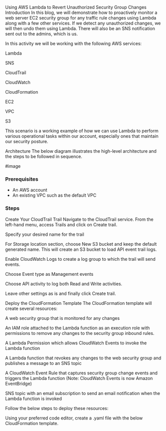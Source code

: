 Using AWS Lambda to Revert Unauthorized Security Group Changes
Introduction
In this blog, we will demonstrate how to proactively monitor a web server EC2 security group for any traffic rule changes using Lambda along with a few other services. If we detect any unauthorized changes, we will then undo them using Lambda. There will also be an SNS notification sent out to the admins, which is us.

In this activity we will be working with the following AWS services:

Lambda

SNS

CloudTrail

CloudWatch

CloudFormation

EC2

VPC

S3

This scenario is a working example of how we can use Lambda to perform various operational tasks within our account, especially ones that maintain our security posture.

Architecture
The below diagram illustrates the high-level architecture and the steps to be followed in sequence.

#image

### Prerequisites
- An AWS account
- An existing VPC such as the default VPC

### Steps
Create Your CloudTrail Trail
Navigate to the CloudTrail service. From the left-hand menu, access Trails and click on Create trail.


Specify your desired name for the trail

For Storage location section, choose New S3 bucket and keep the default generated name. This will create an S3 bucket to load API event trail logs.

Enable CloudWatch Logs to create a log group to which the trail will send events.

Choose Event type as Management events

Choose API activity to log both Read and Write activities.

Leave other settings as is and finally click Create trail.

Deploy the CloudFormation Template
The CloudFormation template will create several resources:

A web security group that is monitored for any changes

An IAM role attached to the Lambda function as an execution role with permissions to remove any changes to the security group inbound rules.

A Lambda Permission which allows CloudWatch Events to invoke the Lambda function

A Lambda function that revokes any changes to the web security group and publishes a message to an SNS topic

A CloudWatch Event Rule that captures security group change events and triggers the Lambda function (Note: CloudWatch Events is now Amazon EventBridge)

SNS topic with an email subscription to send an email notification when the Lambda function is invoked

Follow the below steps to deploy these resources:

Using your preferred code editor, create a .yaml file with the below CloudFormation template.
